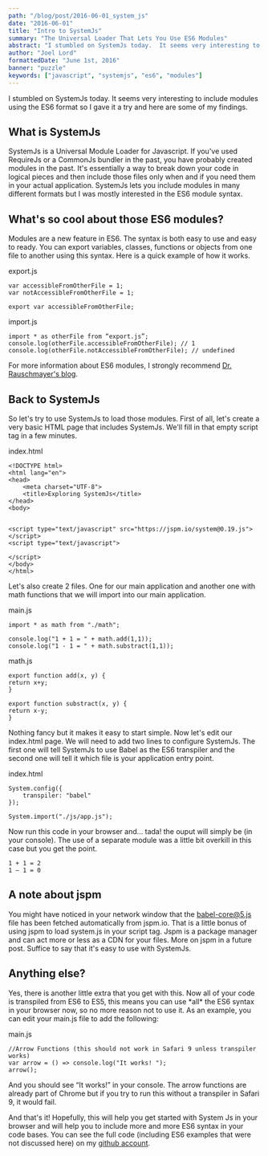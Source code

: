 ```yaml
---
path: "/blog/post/2016-06-01_system_js"
date: "2016-06-01"
title: "Intro to SystemJs"
summary: "The Universal Loader That Lets You Use ES6 Modules"
abstract: "I stumbled on SystemJs today.  It seems very interesting to include modules using the ES6 format so I gave it a try and here are some of my findings."
author: "Joel Lord"
formattedDate: "June 1st, 2016"
banner: "puzzle"
keywords: ["javascript", "systemjs", "es6", "modules"]
---
```

I stumbled on SystemJs today. It seems very interesting to include
modules using the ES6 format so I gave it a try and here are some of my
findings.

## What is SystemJs

SystemJs is a Universal Module Loader for Javascript. If you've used
RequireJs or a CommonJs bundler in the past, you have probably created
modules in the past. It's essentially a way to break down your code in
logical pieces and then include those files only when and if you need
them in your actual application. SystemJs lets you include modules in
many different formats but I was mostly interested in the ES6 module
syntax.

## What's so cool about those ES6 modules?

Modules are a new feature in ES6. The syntax is both easy to use and
easy to ready. You can export variables, classes, functions or objects
from one file to another using this syntax. Here is a quick example of
how it works.

export.js

    var accessibleFromOtherFile = 1;
    var notAccessibleFromOtherFile = 1;
    
    export var accessibleFromOtherFile;

import.js

    import * as otherFile from “export.js”;
    console.log(otherFile.accessibleFromOtherFile); // 1
    console.log(otherFile.notAccessibleFromOtherFile); // undefined

For more information about ES6 modules, I strongly recommend [Dr.
Rauschmayer's
blog](http://www.2ality.com/2014/09/es6-modules-final.html).

## Back to SystemJs

So let's try to use SystemJs to load those modules. First of all, let's
create a very basic HTML page that includes SystemJs. We'll fill in that
empty script tag in a few minutes.

index.html

    <!DOCTYPE html>
    <html lang="en">
    <head>
        <meta charset="UTF-8">
        <title>Exploring SystemJs</title>
    </head>
    <body>
    
    
    <script type="text/javascript" src="https://jspm.io/system@0.19.js"></script>
    <script type="text/javascript">
    
    </script>
    </body>
    </html>

Let's also create 2 files. One for our main application and another one
with math functions that we will import into our main application.

main.js

    import * as math from "./math";
    
    console.log("1 + 1 = " + math.add(1,1));
    console.log("1 - 1 = " + math.substract(1,1));

math.js

    export function add(x, y) {
    return x+y;
    }
    
    export function substract(x, y) {
    return x-y;
    }

Nothing fancy but it makes it easy to start simple. Now let's edit our
index.html page. We will need to add two lines to configure SystemJs.
The first one will tell SystemJs to use Babel as the ES6 transpiler and
the second one will tell it which file is your application entry point.

index.html

    System.config({
        transpiler: "babel"
    });
    
    System.import("./js/app.js");

Now run this code in your browser and… tada\! the ouput will simply be
(in your console). The use of a separate module was a little bit
overkill in this case but you get the point.

    1 + 1 = 2
    1 – 1 = 0

## A note about jspm

You might have noticed in your network window that the babel-core@5.js
file has been fetched automatically from jspm.io. That is a little bonus
of using jspm to load system.js in your script tag. Jspm is a package
manager and can act more or less as a CDN for your files. More on jspm
in a future post. Suffice to say that it's easy to use with SystemJs.

## Anything else?

Yes, there is another little extra that you get with this. Now all of
your code is transpiled from ES6 to ES5, this means you can use \*all\*
the ES6 syntax in your browser now, so no more reason not to use it. As
an example, you can edit your main.js file to add the
    following:

main.js

    //Arrow Functions (this should not work in Safari 9 unless transpiler works)
    var arrow = () => console.log("It works! ");
    arrow();

And you should see “It works\!” in your console. The arrow functions are
already part of Chrome but if you try to run this without a transpiler
in Safari 9, it would fail.

And that's it\! Hopefully, this will help you get started with System Js
in your browser and will help you to include more and more ES6 syntax in
your code bases. You can see the full code (including ES6 examples that
were not discussed here) on my [github
account](https://github.com/joellord/systemjs_exploration).
